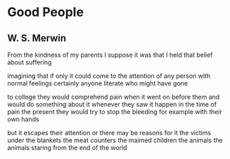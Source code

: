 # Good People
## W. S. Merwin
From the kindness of my parents
I suppose it was that I held
that belief about suffering

imagining that if only
it could come to the attention
of any person with normal
feelings certainly anyone
literate who might have gone

to college they would comprehend
pain when it went on before them
and would do something about it
whenever they saw it happen
in the time of pain the present
they would try to stop the bleeding
for example with their own hands

but it escapes their attention
or there may be reasons for it
the victims under the blankets
the meat counters the maimed children
the animals the animals
staring from the end of the world